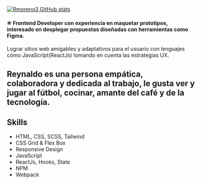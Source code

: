 [![Rmoreno3 GitHub stats](https://github-readme-stats.vercel.app/api?username=Rmoreno3&show_icons=true)](https://github.com/Rmoreno3/github-readme-stats)
#### :atom_symbol: Frontend Developer con experiencia en maquetar prototipos, interesado en desplegar propuestas diseñadas con herramientas como Figma.

Lograr sitios web amigables y adaptativos para el usuario con lenguajes cómo JavaScript(ReactJs) tomando en cuenta las estrategias UX.

Reynaldo es una persona empática, colaboradora y dedicada al trabajo, le gusta ver y jugar al fútbol, cocinar, amante del café y de la tecnología.
------------------------------------------------------------------------------------------
## Skills
- HTML, CSS, SCSS, Tailwind
- CSS Grid & Flex Box
- Responsive Design
- JavaScript
- ReactJs, Hooks, State
- NPM
- Webpack





<!--
**Rmoreno3/Rmoreno3** is a ✨ _special_ ✨ repository because its `README.md` (this file) appears on your GitHub profile.

Here are some ideas to get you started:

- 🔭 I’m currently working on ...
- 🌱 I’m currently learning ...
- 👯 I’m looking to collaborate on ...
- 🤔 I’m looking for help with ...
- 💬 Ask me about ...
- 📫 How to reach me: ...
- 😄 Pronouns: ...
- ⚡ Fun fact: ...
-->
